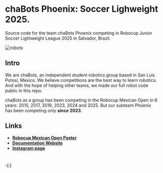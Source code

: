 # chaBots Phoenix: Soccer Lighweight 2025.
Source code for the team chaBots Phoenix competing in Robocup Junior Soccer Lightweight League 2025 in Salvador, Brazil.

![robots](https://github.com/user-attachments/assets/60153ff2-94e5-4db7-be3c-2b55036b08dc)

## Intro
We are chaBots, an independent student robotics group based in San Luis Potosí, Mexico. We believe competitions are the best way to learn robotics. And with the hope of helping other teams, we made our full robot code public in this repo.

chaBots as a group has been competing in the Robocup Mexican Open in 6 years: 2015, 2017, 2019, 2023, 2024 and 2025. But our subteam Phoenix has been competing only **since 2023**.

## Links
- [**Robocup Mexican Open Poster**](https://drive.google.com/file/d/1YHapQcm-bP6aBraYiB3-Cs9b9kfDuoOH/view?usp=sharing)
- [**Documentation Website**](https://docs.chabots.com.mx/intro)
- [**Instagram page**](https://www.instagram.com/chabotsmx/)

#

-[:]
